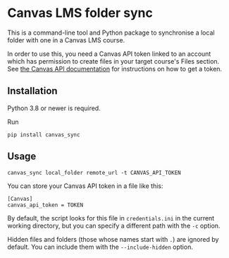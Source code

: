 # Canvas LMS folder sync

This is a command-line tool and Python package to synchronise a local folder with one in a Canvas LMS course.

In order to use this, you need a Canvas API token linked to an account which has permission to create files in your target course's Files section.
See [the Canvas API documentation](https://canvas.instructure.com/doc/api/file.oauth.html#manual-token-generation) for instructions on how to get a token.

## Installation

Python 3.8 or newer is required.

Run

```
pip install canvas_sync
```

## Usage

```
canvas_sync local_folder remote_url -t CANVAS_API_TOKEN
```

You can store your Canvas API token in a file like this:

```
[Canvas]
canvas_api_token = TOKEN
```

By default, the script looks for this file in `credentials.ini` in the current working directory, but you can specify a different path with the `-c` option.

Hidden files and folders (those whose names start with `.`) are ignored by default. You can include them with the `--include-hidden` option.

